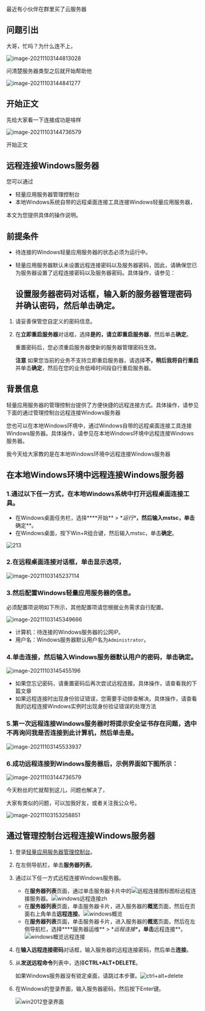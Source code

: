 最近有小伙伴在群里买了云服务器

##  问题引出

大哥，忙吗？为什么连不上，

![image-20211103144813028](https://luckly007.oss-cn-beijing.aliyuncs.com/image/image-20211103144813028.png)

问清楚服务器类型之后就开始帮助他

![image-20211103144841277](https://luckly007.oss-cn-beijing.aliyuncs.com/image/image-20211103144841277.png)

##  开始正文

先给大家看一下连接成功是啥样

![image-20211103144736579](https://luckly007.oss-cn-beijing.aliyuncs.com/image/image-20211103144736579.png)

开始正文

##  远程连接Windows服务器

您可以通过

- 轻量应用服务器管理控制台
- 本地Windows系统自带的远程桌面连接工具连接Windows轻量应用服务器，

本文为您提供具体的操作说明。

## 前提条件

- 待连接的Windows轻量应用服务器的状态必须为运行中。

- 轻量应用服务器默认未设置远程连接密码以及服务器密码，因此，请确保您已为服务器设置了远程连接密码以及服务器密码。具体操作，请参见：

  ## **设置服务器密码**对话框，输入新的服务器管理密码并确认密码，然后单击**确定**。

1. 请妥善保管您自定义的密码信息。

2. 在**立即重启服务器**对话框，选择**是的，请立即重启服务器**，然后单击**确定**。

   重置密码后，您必须重启服务器使新的服务器管理密码生效。

   **注意** 如果您当前的业务不支持立即重启服务器，请选择**不，稍后我将自行重启**并单击**确定**，然后在您的业务低峰时间段自行重启服务器。

## 背景信息

轻量应用服务器的管理控制台提供了方便快捷的远程连接方式。具体操作，请参见下面的通过管理控制台远程连接Windows服务器



您也可以在本地Windows环境中，通过Windows自带的远程桌面连接工具连接Windows服务器。具体操作，请参见在本地Windows环境中远程连接Windows服务器。



我今天给大家教的是在本地Windows环境中远程连接Windows服务器

## 在本地Windows环境中远程连接Windows服务器

### 1.通过以下任一方式，在本地Windows系统中打开远程桌面连接工具。

- 在Windows桌面任务栏，选择***\*开始\** > \**运行\****，然后输入mstsc，单击**确定**。
- 在Windows桌面，按下Win+R组合键，然后输入mstsc，单击**确定**。

![213](https://luckly007.oss-cn-beijing.aliyuncs.com/image/p240461.png)

### 2.在**远程桌面连接**对话框，单击**显示选项**，

![image-20211103145237114](https://luckly007.oss-cn-beijing.aliyuncs.com/image/image-20211103145237114.png)

### 3.然后配置Windows轻量应用服务器的信息。

必须配置项说明如下所示，其他配置项请您根据业务需求自行配置。

![image-20211103145349666](https://luckly007.oss-cn-beijing.aliyuncs.com/image/image-20211103145349666.png)

- 计算机：待连接的Windows服务器的公网IP。
- 用户名：Windows服务器默认用户名为`Administrator`。

### 4.单击**连接**，然后输入Windows服务器默认用户的密码，单击**确定**。

![image-20211103145455196](https://luckly007.oss-cn-beijing.aliyuncs.com/image/image-20211103145455196.png)

- 如果您忘记密码，请重置密码后再次尝试远程连接。具体操作，请查看我的下篇文章
- 如果远程连接时出现身份验证错误，您需要手动排查解决。具体操作，请查看我的远程连接Windows实例时出现身份验证错误的处理方法

### 5.第一次远程连接Windows服务器时将提示安全证书存在问题，选中**不再询问我是否连接到此计算机**，然后单击**是**。

![image-20211103145533937](https://luckly007.oss-cn-beijing.aliyuncs.com/image/image-20211103145533937.png)

### 6.成功远程连接到Windows服务器后，示例界面如下图所示：

![image-20211103144736579](https://luckly007.oss-cn-beijing.aliyuncs.com/image/image-20211103144736579.png)



今天粉丝的忙就帮到这儿，问题也解决了，

大家有类似的问题，可以加我好友，或者关注我公众号。

![image-20211103153258851](https://luckly007.oss-cn-beijing.aliyuncs.com/image/image-20211103153258851.png)

## 通过管理控制台远程连接Windows服务器

1. 登录[轻量应用服务器管理控制台](https://swas.console.aliyun.com/)。

2. 在左侧导航栏，单击**服务器列表**。

3. 通过以下任一方式远程连接Windows服务器。

   - 在**服务器列表**页面，通过单击服务器卡片中的![远程连接图标](https://luckly007.oss-cn-beijing.aliyuncs.com/image/p254822.png)图标远程连接服务器。![windows远程连接zh](https://luckly007.oss-cn-beijing.aliyuncs.com/image/p284624.png)
   - 在**服务器列表**页面，单击服务器卡片，进入服务器的**概览**页面，然后在页面右上角单击**远程连接**。![windows概览](https://luckly007.oss-cn-beijing.aliyuncs.com/image/p284627.png)
   - 在**服务器列表**页面，单击服务器卡片，进入服务器的**概览**页面，然后在左侧导航栏，选择***\*服务器运维\** > \**远程连接\****，单击**远程连接**。![windows概览远程连接](https://luckly007.oss-cn-beijing.aliyuncs.com/image/p284628.png)

4. 在**输入远程连接密码**对话框，输入服务器的远程连接密码，然后单击**连接**。

5. 从**发送远程命令**列表中，选择**CTRL+ALT+DELETE**。

   如果Windows服务器没有锁定桌面，请跳过本步骤。![ctrl+alt+delete](https://luckly007.oss-cn-beijing.aliyuncs.com/image/p284636.png)

6. 在Windows的登录界面，输入服务器密码，然后按下Enter键。

   ![win2012登录界面](https://luckly007.oss-cn-beijing.aliyuncs.com/image/p284637.png)


